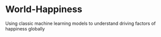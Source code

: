 # World-Happiness
Using classic machine learning models to understand driving factors of happiness globally
